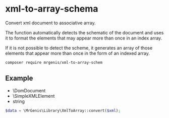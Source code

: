 # xml-to-array-schema
 
Convert xml document to associative array.

The function automatically detects the schematic of the document and uses it to format the elements that may appear 
more than once in an index array.

If it is not possible to detect the scheme, it generates an array of those elements that appear more than once in the 
form of an indexed array.

```bash
composer require mrgenis/xml-to-array-schem
```

## Example


* \DomDocument 
* \SimpleXMLElement
* string

```php
$data = \MrGenis\Library\XmlToArray::convert($xml);
```

